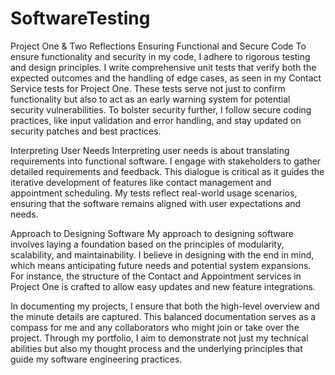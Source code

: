 # SoftwareTesting


Project One & Two Reflections
Ensuring Functional and Secure Code
To ensure functionality and security in my code, I adhere to rigorous testing and design principles. I write comprehensive unit tests that verify both the expected outcomes and the handling of edge cases, as seen in my Contact Service tests for Project One. These tests serve not just to confirm functionality but also to act as an early warning system for potential security vulnerabilities. To bolster security further, I follow secure coding practices, like input validation and error handling, and stay updated on security patches and best practices.

Interpreting User Needs
Interpreting user needs is about translating requirements into functional software. I engage with stakeholders to gather detailed requirements and feedback. This dialogue is critical as it guides the iterative development of features like contact management and appointment scheduling. My tests reflect real-world usage scenarios, ensuring that the software remains aligned with user expectations and needs.

Approach to Designing Software
My approach to designing software involves laying a foundation based on the principles of modularity, scalability, and maintainability. I believe in designing with the end in mind, which means anticipating future needs and potential system expansions. For instance, the structure of the Contact and Appointment services in Project One is crafted to allow easy updates and new feature integrations.

In documenting my projects, I ensure that both the high-level overview and the minute details are captured. This balanced documentation serves as a compass for me and any collaborators who might join or take over the project. Through my portfolio, I aim to demonstrate not just my technical abilities but also my thought process and the underlying principles that guide my software engineering practices.
